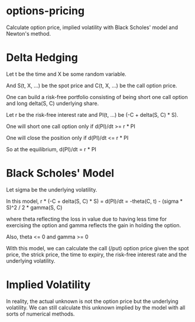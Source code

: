 # options-pricing

Calculate option price, implied volatility with Black Scholes' model and Newton's method.

Delta Hedging
=====

Let t be the time and X be some random variable.

And S(t, X, ...) be the spot price and C(t, X, ...) be the call option price.

One can build a risk-free portfolio consisting of being short one call option and long delta(S, C) underlying share.

Let r be the risk-free interest rate and PI(t, ...) be (-C + delta(S, C) * S).

One will short one call option only if d(PI)/dt >= r * PI

One will close the position only if d(PI)/dt <= r * PI

So at the equilibrium, d(PI)/dt = r * PI

Black Scholes' Model
=====
Let sigma be the underlying volatility.

In this model, r * (-C + delta(S, C) * S) = d(PI)/dt = -theta(C, t) - (sigma * S)^2 / 2 * gamma(S, C)

where theta reflecting the loss in value due to having less time for exercising the option and gamma reflects the gain in holding the option.

Also, theta <= 0 and gamma >= 0

With this model, we can calculate the call (/put) option price given the spot price, the strick price, the time to expiry, the risk-free interest rate and the underlying volatility.

Implied Volatility
=====
In reality, the actual unknown is not the option price but the underlying volatility. We can still calculate this unknown implied by the model with all sorts of numerical methods.

